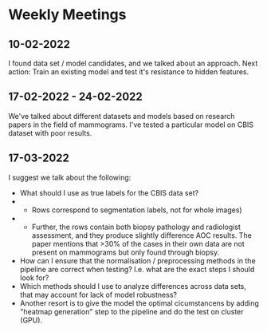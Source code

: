 # Weekly Meetings

## 10-02-2022

I found data set / model candidates, and we talked about an approach. Next action: Train an existing model and test it's resistance to hidden features.

## 17-02-2022 - 24-02-2022

We've talked about different datasets and models based on research papers in the field of mammograms. I've tested a particular model on CBIS dataset with poor results.

## 17-03-2022

I suggest we talk about the following:

- What should I use as true labels for the CBIS data set?
- - Rows correspond to segmentation labels, not for whole images)
- - Further, the rows contain both biopsy pathology and radiologist assessment, and they produce slightly difference AOC results. The paper mentions that >30% of the cases in their own data are not present on mammograms but only found through biopsy.
- How can I ensure that the normalisation / preprocessing methods in the pipeline are correct when testing? I.e. what are the exact steps I should look for?
- Which methods should I use to analyze differences across data sets, that may account for lack of model robustness?
- Another resort is to give the model the optimal cicumstancens by adding "heatmap generation" step to the pipeline and do the test on cluster (GPU).